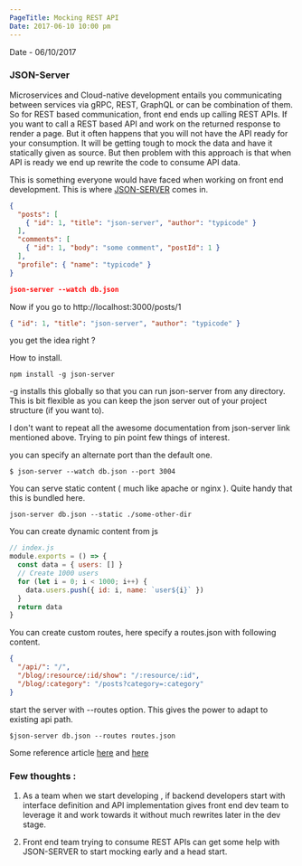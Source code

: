 ```yaml
---
PageTitle: Mocking REST API
Date: 2017-06-10 10:00 pm
---
```


Date - 06/10/2017

### JSON-Server

Microservices and Cloud-native development entails you communicating between services via gRPC, REST, GraphQL or can be combination of them. So for REST based communication, front end ends up calling REST APIs. If you want to call a REST based API and work on the returned response to render a page. But it often happens
that you will not have the API ready for your consumption. It will be getting tough to mock the data and have it statically given as source. But then problem with this approach is that when API is ready we end up rewrite the code to consume API data. 

This is something everyone would have faced when working on front end development. This is where 
[JSON-SERVER](https://github.com/typicode/json-server) comes in. 

```json
{
  "posts": [
    { "id": 1, "title": "json-server", "author": "typicode" }
  ],
  "comments": [
    { "id": 1, "body": "some comment", "postId": 1 }
  ],
  "profile": { "name": "typicode" }
}
```

```json
json-server --watch db.json
```

Now if you go to http://localhost:3000/posts/1

```json
{ "id": 1, "title": "json-server", "author": "typicode" }
```

you get the idea right ? 


How to install.

```
npm install -g json-server
```
-g installs this globally so that you can run json-server from any directory. This is bit flexible as you can keep
the json server out of your project structure (if you want to).

I don't want to repeat all the awesome documentation from json-server link mentioned above. Trying to pin point few things of interest.

you can specify an alternate port than the default one. 
````
$ json-server --watch db.json --port 3004

````
You can serve static content ( much like apache or nginx ). Quite handy that this is bundled here. 

````
json-server db.json --static ./some-other-dir
````

You can create dynamic content from js 

```` javascript 1.5
// index.js
module.exports = () => {
  const data = { users: [] }
  // Create 1000 users
  for (let i = 0; i < 1000; i++) {
    data.users.push({ id: i, name: `user${i}` })
  }
  return data
}
````

You can create custom routes, here specify a routes.json with following content.

````json
{
  "/api/": "/",
  "/blog/:resource/:id/show": "/:resource/:id",
  "/blog/:category": "/posts?category=:category"
}
````

start the server with --routes option. This gives the power to adapt to existing api path. 


````
$json-server db.json --routes routes.json
````

Some reference article [here](https://egghead.io/lessons/nodejs-creating-demo-apis-with-json-server) and [here](http://www.betterpixels.co.uk/projects/2015/05/09/mock-up-your-rest-api-with-json-server)


### Few thoughts :

1. As a team when we start developing , if backend developers start with interface definition and API implementation 
gives front end dev team to leverage it and work towards it without much rewrites later in the dev stage. 

2. Front end team trying to consume REST APIs can get some help with JSON-SERVER to start mocking early and a head start.